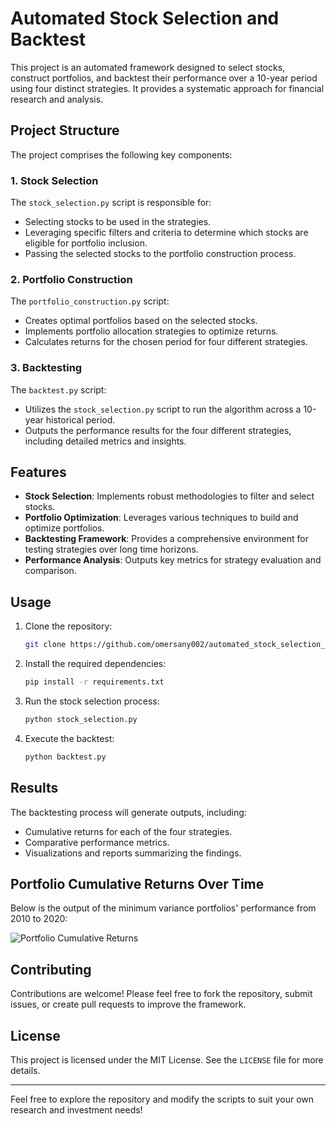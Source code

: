 # Automated Stock Selection and Backtest

This project is an automated framework designed to select stocks, construct portfolios, and backtest their performance over a 10-year period using four distinct strategies. It provides a systematic approach for financial research and analysis.

## Project Structure

The project comprises the following key components:

### 1. **Stock Selection**
The `stock_selection.py` script is responsible for:
- Selecting stocks to be used in the strategies.
- Leveraging specific filters and criteria to determine which stocks are eligible for portfolio inclusion.
- Passing the selected stocks to the portfolio construction process.

### 2. **Portfolio Construction**
The `portfolio_construction.py` script:
- Creates optimal portfolios based on the selected stocks.
- Implements portfolio allocation strategies to optimize returns.
- Calculates returns for the chosen period for four different strategies.

### 3. **Backtesting**
The `backtest.py` script:
- Utilizes the `stock_selection.py` script to run the algorithm across a 10-year historical period.
- Outputs the performance results for the four different strategies, including detailed metrics and insights.

## Features

- **Stock Selection**: Implements robust methodologies to filter and select stocks.
- **Portfolio Optimization**: Leverages various techniques to build and optimize portfolios.
- **Backtesting Framework**: Provides a comprehensive environment for testing strategies over long time horizons.
- **Performance Analysis**: Outputs key metrics for strategy evaluation and comparison.

## Usage

1. Clone the repository:
   ```bash
   git clone https://github.com/omersany002/automated_stock_selection_and_backtest.git
   ```
2. Install the required dependencies:
   ```bash
   pip install -r requirements.txt
   ```
3. Run the stock selection process:
   ```bash
   python stock_selection.py
   ```
4. Execute the backtest:
   ```bash
   python backtest.py
   ```

## Results

The backtesting process will generate outputs, including:
- Cumulative returns for each of the four strategies.
- Comparative performance metrics.
- Visualizations and reports summarizing the findings.

## Portfolio Cumulative Returns Over Time

Below is the output of the minimum variance portfolios' performance from 2010 to 2020:

![Portfolio Cumulative Returns](https://github.com/user-attachments/assets/efbe4e45-8f93-47f3-a492-0f0a43a93a5a)



## Contributing
Contributions are welcome! Please feel free to fork the repository, submit issues, or create pull requests to improve the framework.

## License
This project is licensed under the MIT License. See the `LICENSE` file for more details.

---

Feel free to explore the repository and modify the scripts to suit your own research and investment needs!

